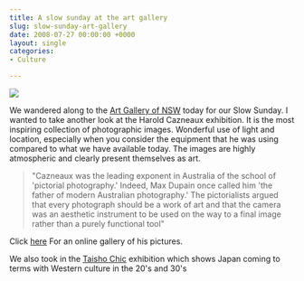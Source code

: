 ```yaml
---
title: A slow sunday at the art gallery
slug: slow-sunday-art-gallery
date: 2008-07-27 00:00:00 +0000
layout: single
categories: 
- Culture

---
```

![][williampickup]

We wandered along to the [Art Gallery of NSW][artgallery] today for our Slow Sunday. I wanted to take another look at the Harold Cazneaux exhibition. It is the most inspiring collection of photographic images. Wonderful use of light and location, especially when you consider the equipment that he was using compared to what we have available today. The images are highly atmospheric and clearly present themselves as art.

> "Cazneaux was the leading exponent in Australia of the school of 'pictorial photography.' Indeed, Max Dupain once called him 'the father of modern Australian photography.' The pictorialists argued that every photograph should be a work of art and that the camera was an aesthetic instrument to be used on the way to a final image rather than a purely functional tool"


Click [here][nla] For an online gallery of his pictures.

We also took in the [Taisho Chic][artgallery 2] exhibition which shows Japan coming to terms with Western culture in the 20's and 30's

[artgallery]: http://www.artgallery.nsw.gov.au/
[artgallery 2]: http://archive.artgallery.nsw.gov.au/media/archives_2008/taisho_chic/
[nla]: http://pandora.nla.gov.au/pan/37309/20040617-0000/www.nla.gov.au/exhibitions/caz/index.html
[williampickup]: /assets/images/2014/02/Cazneaux1.gif
